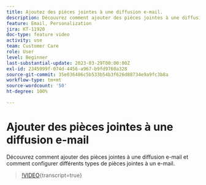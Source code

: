 ```yaml
---
title: Ajoutez des pièces jointes à une diffusion e-mail.
description: Découvrez comment ajouter des pièces jointes à une diffusion e-mail et comment configurer différents types de pièces jointes à un e-mail.
feature: Email, Personalization
jira: KT-11920
doc-type: feature video
activity: use
team: Customer Care
role: User
level: Beginner
last-substantial-update: 2023-03-29T00:00:00Z
exl-id: 2345999f-074d-4456-a967-b9fd9760a328
source-git-commit: 35e036486c5b533b54b3f626d88734e9a9fc3b8a
workflow-type: tm+mt
source-wordcount: '50'
ht-degree: 100%

---
```


# Ajouter des pièces jointes à une diffusion e-mail

Découvrez comment ajouter des pièces jointes à une diffusion e-mail et comment configurer différents types de pièces jointes à un e-mail.

>[!VIDEO](https://video.tv.adobe.com/v/3452991?quality=12&learn=on&captions=fre_fr){transcript=true}
